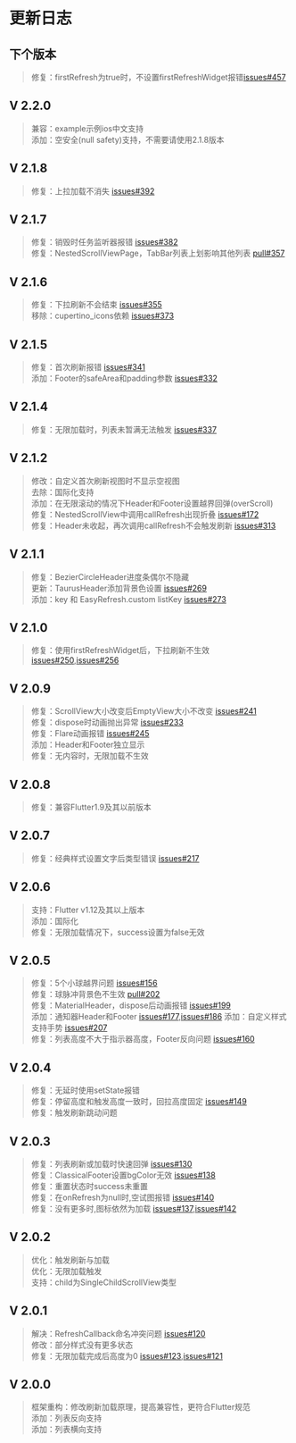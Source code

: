 # 更新日志

## 下个版本
>修复：firstRefresh为true时，不设置firstRefreshWidget报错[issues#457](https://github.com/xuelongqy/flutter_easyrefresh/issues/457)

## V 2.2.0
>兼容：example示例ios中文支持    
>添加：空安全(null safety)支持，不需要请使用2.1.8版本  

## V 2.1.8
>修复：上拉加载不消失 [issues#392](https://github.com/xuelongqy/flutter_easyrefresh/issues/392)  

## V 2.1.7
>修复：销毁时任务监听器报错 [issues#382](https://github.com/xuelongqy/flutter_easyrefresh/issues/382)  
>修复：NestedScrollViewPage，TabBar列表上划影响其他列表 [pull#357](https://github.com/xuelongqy/flutter_easyrefresh/pull/357)  

## V 2.1.6
>修复：下拉刷新不会结束 [issues#355](https://github.com/xuelongqy/flutter_easyrefresh/issues/355)  
>移除：cupertino_icons依赖 [issues#373](https://github.com/xuelongqy/flutter_easyrefresh/issues/373)  

## V 2.1.5
>修复：首次刷新报错 [issues#341](https://github.com/xuelongqy/flutter_easyrefresh/issues/341)  
>添加：Footer的safeArea和padding参数 [issues#332](https://github.com/xuelongqy/flutter_easyrefresh/issues/332)  

## V 2.1.4
>修复：无限加载时，列表未暂满无法触发 [issues#337](https://github.com/xuelongqy/flutter_easyrefresh/issues/337)  

## V 2.1.2
>修改：自定义首次刷新视图时不显示空视图  
>去除：国际化支持  
>添加：在无限滚动的情况下Header和Footer设置越界回弹(overScroll)  
>修复：NestedScrollView中调用callRefresh出现折叠 [issues#172](https://github.com/xuelongqy/flutter_easyrefresh/issues/172)  
>修复：Header未收起，再次调用callRefresh不会触发刷新 [issues#313](https://github.com/xuelongqy/flutter_easyrefresh/issues/313)  

## V 2.1.1
>修复：BezierCircleHeader进度条偶尔不隐藏  
>更新：TaurusHeader添加背景色设置 [issues#269](https://github.com/xuelongqy/flutter_easyrefresh/issues/269)  
>添加：key 和 EasyRefresh.custom listKey [issues#273](https://github.com/xuelongqy/flutter_easyrefresh/issues/273)   

## V 2.1.0
>修复：使用firstRefreshWidget后，下拉刷新不生效 [issues#250](https://github.com/xuelongqy/flutter_easyrefresh/issues/250),[issues#256](https://github.com/xuelongqy/flutter_easyrefresh/issues/256)  

## V 2.0.9
>修复：ScrollView大小改变后EmptyView大小不改变 [issues#241](https://github.com/xuelongqy/flutter_easyrefresh/issues/241)  
>修复：dispose时动画抛出异常 [issues#233](https://github.com/xuelongqy/flutter_easyrefresh/issues/233)  
>修复：Flare动画报错 [issues#245](https://github.com/xuelongqy/flutter_easyrefresh/issues/245)  
>添加：Header和Footer独立显示  
>修复：无内容时，无限加载不生效  

## V 2.0.8
>修复：兼容Flutter1.9及其以前版本  

## V 2.0.7
>修复：经典样式设置文字后类型错误 [issues#217](https://github.com/xuelongqy/flutter_easyrefresh/issues/217)  

## V 2.0.6
>支持：Flutter v1.12及其以上版本  
>添加：国际化  
>修复：无限加载情况下，success设置为false无效  

## V 2.0.5
>修复：5个小球越界问题 [issues#156](https://github.com/xuelongqy/flutter_easyrefresh/issues/156)  
>修复：球脉冲背景色不生效 [pull#202](https://github.com/xuelongqy/flutter_easyrefresh/pull/202)  
>修复：MaterialHeader，dispose后动画报错 [issues#199](https://github.com/xuelongqy/flutter_easyrefresh/issues/199)  
>添加：通知器Header和Footer [issues#177](https://github.com/xuelongqy/flutter_easyrefresh/issues/177),[issues#186](https://github.com/xuelongqy/flutter_easyrefresh/issues/186) 
>添加：自定义样式支持手势 [issues#207](https://github.com/xuelongqy/flutter_easyrefresh/issues/207)  
>修复：列表高度不大于指示器高度，Footer反向问题 [issues#160](https://github.com/xuelongqy/flutter_easyrefresh/issues/160)   

## V 2.0.4
>修复：无延时使用setState报错   
>修复：停留高度和触发高度一致时，回拉高度固定 [issues#149](https://github.com/xuelongqy/flutter_easyrefresh/issues/149)   
>修复：触发刷新跳动问题   

## V 2.0.3
>修复：列表刷新或加载时快速回弹 [issues#130](https://github.com/xuelongqy/flutter_easyrefresh/issues/130)   
>修复：ClassicalFooter设置bgColor无效 [issues#138](https://github.com/xuelongqy/flutter_easyrefresh/issues/138)   
>修复：重置状态时success未重置   
>修复：在onRefresh为null时,空试图报错 [issues#140](https://github.com/xuelongqy/flutter_easyrefresh/issues/140)   
>修复：没有更多时,图标依然为加载 [issues#137](https://github.com/xuelongqy/flutter_easyrefresh/issues/137),[issues#142](https://github.com/xuelongqy/flutter_easyrefresh/issues/142)   

## V 2.0.2
>优化：触发刷新与加载   
>优化：无限加载触发   
>支持：child为SingleChildScrollView类型   

## V 2.0.1
>解决：RefreshCallback命名冲突问题 [issues#120](https://github.com/xuelongqy/flutter_easyrefresh/issues/120)  
>修改：部分样式没有更多状态  
>修复：无限加载完成后高度为0 [issues#123](https://github.com/xuelongqy/flutter_easyrefresh/issues/123),[issues#121](https://github.com/xuelongqy/flutter_easyrefresh/issues/121)  

## V 2.0.0
>框架重构：修改刷新加载原理，提高兼容性，更符合Flutter规范  
>添加：列表反向支持  
>添加：列表横向支持  
